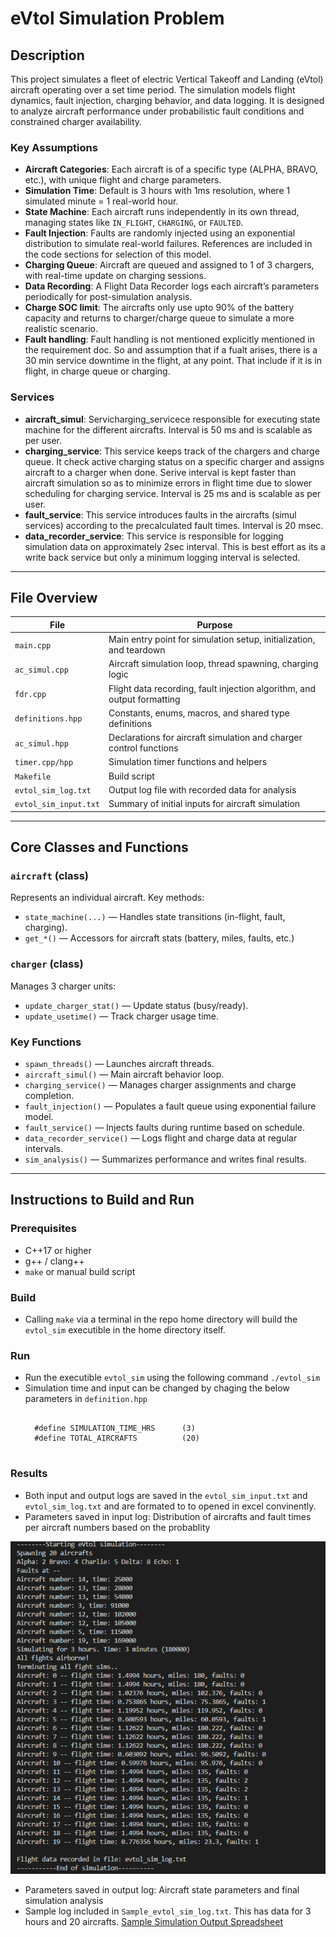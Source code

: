 # eVtol Simulation Problem

## Description

This project simulates a fleet of electric Vertical Takeoff and Landing (eVtol) aircraft operating over a set time period. The simulation models flight dynamics, fault injection, charging behavior, and data logging. It is designed to analyze aircraft performance under probabilistic fault conditions and constrained charger availability.

### Key Assumptions

- **Aircraft Categories**: Each aircraft is of a specific type (ALPHA, BRAVO, etc.), with unique flight and charge parameters.
- **Simulation Time**: Default is 3 hours with 1ms resolution, where 1 simulated minute = 1 real-world hour.
- **State Machine**: Each aircraft runs independently in its own thread, managing states like `IN_FLIGHT`, `CHARGING`, or `FAULTED`.
- **Fault Injection**: Faults are randomly injected using an exponential distribution to simulate real-world failures. References are included in the code sections for selection of this model.
- **Charging Queue**: Aircraft are queued and assigned to 1 of 3 chargers, with real-time update on charging sessions.
- **Data Recording**: A Flight Data Recorder logs each aircraft’s parameters periodically for post-simulation analysis. 
- **Charge SOC limit**: The aircrafts only use upto 90% of the battery capacity and returns to charger/charge queue to simulate a more realistic scenario.
- **Fault handling**: Fault handling is not mentioned explicitly mentioned in the requirement doc. So and assumption that if a fualt arises, there is a 30 min service downtime in the flight, at any point. That include if it is in flight, in charge queue or charging.

### Services 
- **aircraft_simul**: Servicharging_servicece responsible for executing state machine for the different aircrafts. Interval is 50 ms and is scalable as per user. 
- **charging_service**: This service keeps track of the chargers and charge queue. It check active charging status on a specific charger and assigns aircraft to a charger when done. Serive interval is kept faster than aircraft simulation so as to minimize errors in flight time due to slower scheduling for charging service. Interval is 25 ms and is scalable as per user.
- **fault_service**: This service introduces faults in the aircrafts (simul services) according to the precalculated fault times. Interval is 20 msec.
- **data_recorder_service**: This service is responsible for logging simulation data on approximately 2sec interval. This is best effort as its a write back service but only a minimum logging interval is selected.

---

## File Overview

| File                  | Purpose                                                                 |
|-----------------------|-------------------------------------------------------------------------|
| `main.cpp`            | Main entry point for simulation setup, initialization, and teardown     |
| `ac_simul.cpp`        | Aircraft simulation loop, thread spawning, charging logic               |
| `fdr.cpp`             | Flight data recording, fault injection algorithm, and output formatting |
| `definitions.hpp`     | Constants, enums, macros, and shared type definitions                   |
| `ac_simul.hpp`        | Declarations for aircraft simulation and charger control functions      |
| `timer.cpp/hpp`       | Simulation timer functions and helpers                                  |
| `Makefile`            | Build script                                                            |
| `evtol_sim_log.txt`   | Output log file with recorded data for analysis                         |
| `evtol_sim_input.txt` | Summary of initial inputs for aircraft simulation                       |

---

## Core Classes and Functions

### `aircraft` (class)

Represents an individual aircraft. Key methods:

- `state_machine(...)` — Handles state transitions (in-flight, fault, charging).
- `get_*()` — Accessors for aircraft stats (battery, miles, faults, etc.)

### `charger` (class)

Manages 3 charger units:

- `update_charger_stat()` — Update status (busy/ready).
- `update_usetime()` — Track charger usage time.

### Key Functions

- `spawn_threads()` — Launches aircraft threads.
- `aircraft_simul()` — Main aircraft behavior loop.
- `charging_service()` — Manages charger assignments and charge completion.
- `fault_injection()` — Populates a fault queue using exponential failure model.
- `fault_service()` — Injects faults during runtime based on schedule.
- `data_recorder_service()` — Logs flight and charge data at regular intervals.
- `sim_analysis()` — Summarizes performance and writes final results.

---

## Instructions to Build and Run

### Prerequisites

- C++17 or higher
- g++ / clang++
- `make` or manual build script

### Build

- Calling `make` via a terminal in the repo home directory will build the `evtol_sim` executible in the home directory itself. 

### Run

- Run the executible `evtol_sim` using the following command `./evtol_sim`
- Simulation time and input can be changed by chaging the below parameters in `definition.hpp`
    <pre><code> 
    #define SIMULATION_TIME_HRS      (3) 
    #define TOTAL_AIRCRAFTS          (20) 
    </code></pre>

### Results

- Both input and output logs are saved in the `evtol_sim_input.txt` and `evtol_sim_log.txt` and are formated to to opened in excel convinently.
- Parameters saved in input log: Distribution of aircrafts and fault times per aircraft numbers based on the probablity

![Input log on console](https://github.com/KapureCUB/eVtol_simulation/blob/main/console_log.png)

- Parameters saved in output log: Aircraft state parameters and final simulation analysis
- Sample log included in `Sample_evtol_sim_log.txt`. This has data for 3 hours and 20 aircrafts. 
[Sample Simulation Output Spreadsheet](https://github.com/KapureCUB/eVtol_simulation/blob/main/Sample_evtol_sim_log.xlsx)

